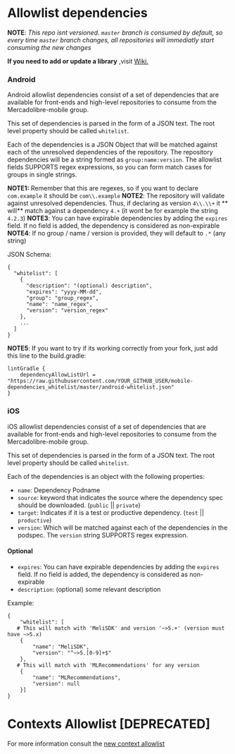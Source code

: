# Allowlist dependencies

**NOTE**: _This repo isnt versioned. `master` branch is consumed by default, so every time `master` branch changes, all
repositories will immediatly start consuming the new changes_

**If you need to add or update a library**
,visit [Wiki.](https://sites.google.com/mercadolibre.com/mobile/arquitectura/allowlist)

### Android

Android allowlist dependencies consist of a set of dependencies that are available for front-ends and high-level
repositories to consume from the Mercadolibre-mobile group.

This set of dependencies is parsed in the form of a JSON text. The root level property should be called `whitelist`.

Each of the dependencies is a JSON Object that will be matched against each of the unresolved dependencies of the
repository. The repository dependencies will be a string formed as `group:name:version`. The allowlist fields SUPPORTS
regex expressions, so you can form match cases for groups in single strings.

**NOTE1:** Remember that this are regexes, so if you want to declare `com.example` it should be `com\\.example`
**NOTE2**: The repository will validate against unresolved dependencies. Thus, if declaring as version `4\\.\\+` it **
will** match against a dependency `4.+` (it wont be for example the string `4.2.3`)
**NOTE3**: You can have expirable dependencies by adding the `expires` field. If no field is added, the dependency is
considered as non-expirable
**NOTE4**: If no group / name / version is provided, they will default to `.*` (any string)

JSON Schema:

```
{
  "whitelist": [
    {
      "description": "(optional) description",
      "expires": "yyyy-MM-dd",
      "group": "group_regex",
      "name": "name_regex",
      "version": "version_regex"
    },
    ...
  ]
}
```

**NOTE5**: If you want to try if its working correctly from your fork, just add this line to the build.gradle:

```
lintGradle {
    dependencyAllowListUrl = "https://raw.githubusercontent.com/YOUR_GITHUB_USER/mobile-dependencies_whitelist/master/android-whitelist.json"
}
```

### iOS

iOS allowlist dependencies consist of a set of dependencies that are available for front-ends and high-level
repositories to consume from the Mercadolibre-mobile group.

This set of dependencies is parsed in the form of a JSON text. The root level property should be called `whitelist`.

Each of the dependencies is an object with the following properties:

- `name`: Dependency Podname
- `source`: keyword that indicates the source where the dependency spec should be downloaded. (`public` || `private`)
- `target`: Indicates if it is a test or productive dependency. (`test` || `productive`)
- `version`: Which will be matched against each of the dependencies in the podspec. The `version` string SUPPORTS regex
  expression.

#### Optional

- `expires`: You can have expirable dependencies by adding the `expires` field. If no field is added, the dependency is
  considered as non-expirable
- `description`: (optional) some relevant description

Example:

```
{
	"whitelist": [
   # This will match with 'MeliSDK' and version '~>5.+' (version must have ~>5.x)
    {
		"name": "MeliSDK",
		"version": "^~>5.[0-9]+$"
	}, 
   # This will match with 'MLRecommendations' for any version
    {
		"name": "MLRecommendations",
		"version": null
	}]
}
```

# Contexts Allowlist [DEPRECATED]

For more information consult
the [new context allowlist](https://furydocs.io/mobile-apps/v1.5.2/guide/#/lang-en/metrics/02_crash-rate?id=contexts)
